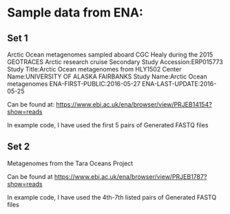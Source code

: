 # Sample data from ENA:

## Set 1
Arctic Ocean metagenomes sampled aboard CGC Healy during the 2015 GEOTRACES Arctic research cruise Secondary Study Accession:ERP015773 Study Title:Arctic Ocean metagenomes from HLY1502 Center Name:UNIVERSITY OF ALASKA FAIRBANKS Study Name:Arctic Ocean metagenomes ENA-FIRST-PUBLIC:2016-05-27 ENA-LAST-UPDATE:2016-05-25

Can be found at: https://www.ebi.ac.uk/ena/browser/view/PRJEB14154?show=reads

In example code, I have used the first 5 pairs of Generated FASTQ files

## Set 2

Metagenomes from the Tara Oceans Project

Can be found at https://www.ebi.ac.uk/ena/browser/view/PRJEB1787?show=reads

In example code, I have used the 4th-7th listed pairs of Generated FASTQ files

